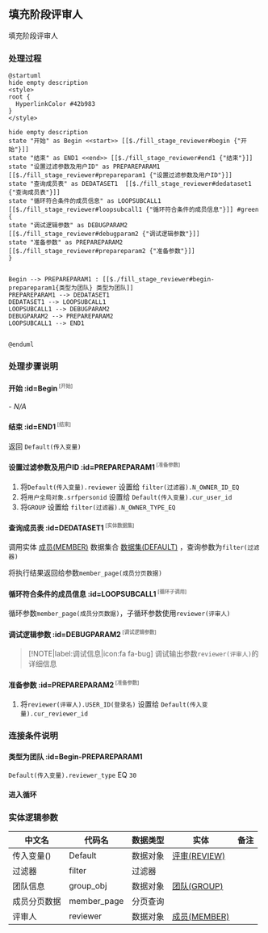 ## 填充阶段评审人 <!-- {docsify-ignore-all} -->

   填充阶段评审人

### 处理过程

```plantuml
@startuml
hide empty description
<style>
root {
  HyperlinkColor #42b983
}
</style>

hide empty description
state "开始" as Begin <<start>> [[$./fill_stage_reviewer#begin {"开始"}]]
state "结束" as END1 <<end>> [[$./fill_stage_reviewer#end1 {"结束"}]]
state "设置过滤参数及用户ID" as PREPAREPARAM1  [[$./fill_stage_reviewer#prepareparam1 {"设置过滤参数及用户ID"}]]
state "查询成员表" as DEDATASET1  [[$./fill_stage_reviewer#dedataset1 {"查询成员表"}]]
state "循环符合条件的成员信息" as LOOPSUBCALL1  [[$./fill_stage_reviewer#loopsubcall1 {"循环符合条件的成员信息"}]] #green {
state "调试逻辑参数" as DEBUGPARAM2  [[$./fill_stage_reviewer#debugparam2 {"调试逻辑参数"}]]
state "准备参数" as PREPAREPARAM2  [[$./fill_stage_reviewer#prepareparam2 {"准备参数"}]]
}


Begin --> PREPAREPARAM1 : [[$./fill_stage_reviewer#begin-prepareparam1{类型为团队} 类型为团队]]
PREPAREPARAM1 --> DEDATASET1
DEDATASET1 --> LOOPSUBCALL1
LOOPSUBCALL1 --> DEBUGPARAM2
DEBUGPARAM2 --> PREPAREPARAM2
LOOPSUBCALL1 --> END1


@enduml
```


### 处理步骤说明

#### 开始 :id=Begin<sup class="footnote-symbol"> <font color=gray size=1>[开始]</font></sup>



*- N/A*
#### 结束 :id=END1<sup class="footnote-symbol"> <font color=gray size=1>[结束]</font></sup>



返回 `Default(传入变量)`

#### 设置过滤参数及用户ID :id=PREPAREPARAM1<sup class="footnote-symbol"> <font color=gray size=1>[准备参数]</font></sup>



1. 将`Default(传入变量).reviewer` 设置给  `filter(过滤器).N_OWNER_ID_EQ`
2. 将`用户全局对象.srfpersonid` 设置给  `Default(传入变量).cur_user_id`
3. 将`GROUP` 设置给  `filter(过滤器).N_OWNER_TYPE_EQ`

#### 查询成员表 :id=DEDATASET1<sup class="footnote-symbol"> <font color=gray size=1>[实体数据集]</font></sup>



调用实体 [成员(MEMBER)](module/Base/member.md) 数据集合 [数据集(DEFAULT)](module/Base/member#数据集合) ，查询参数为`filter(过滤器)`

将执行结果返回给参数`member_page(成员分页数据)`

#### 循环符合条件的成员信息 :id=LOOPSUBCALL1<sup class="footnote-symbol"> <font color=gray size=1>[循环子调用]</font></sup>



循环参数`member_page(成员分页数据)`，子循环参数使用`reviewer(评审人)`
#### 调试逻辑参数 :id=DEBUGPARAM2<sup class="footnote-symbol"> <font color=gray size=1>[调试逻辑参数]</font></sup>



> [!NOTE|label:调试信息|icon:fa fa-bug]
> 调试输出参数`reviewer(评审人)`的详细信息


#### 准备参数 :id=PREPAREPARAM2<sup class="footnote-symbol"> <font color=gray size=1>[准备参数]</font></sup>



1. 将`reviewer(评审人).USER_ID(登录名)` 设置给  `Default(传入变量).cur_reviewer_id`


### 连接条件说明
#### 类型为团队 :id=Begin-PREPAREPARAM1

`Default(传入变量).reviewer_type` EQ `30`
#### 进入循环 




### 实体逻辑参数

|    中文名   |    代码名    |  数据类型    |  实体   |备注 |
| --------| --------| -------- | -------- | --------   |
|传入变量(<i class="fa fa-check"/></i>)|Default|数据对象|[评审(REVIEW)](module/TestMgmt/review.md)||
|过滤器|filter|过滤器|||
|团队信息|group_obj|数据对象|[团队(GROUP)](module/Base/group.md)||
|成员分页数据|member_page|分页查询|||
|评审人|reviewer|数据对象|[成员(MEMBER)](module/Base/member.md)||
